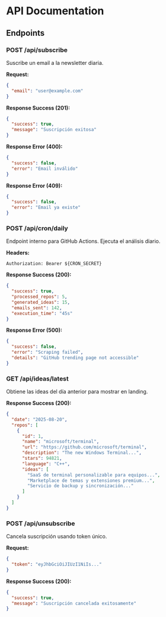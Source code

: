# API Documentation

## Endpoints

### POST /api/subscribe
Suscribe un email a la newsletter diaria.

**Request:**
```json
{
  "email": "user@example.com"
}
```

**Response Success (201):**
```json
{
  "success": true,
  "message": "Suscripción exitosa"
}
```

**Response Error (400):**
```json
{
  "success": false,
  "error": "Email inválido"
}
```

**Response Error (409):**
```json
{
  "success": false,
  "error": "Email ya existe"
}
```

### POST /api/cron/daily
Endpoint interno para GitHub Actions. Ejecuta el análisis diario.

**Headers:**
```
Authorization: Bearer ${CRON_SECRET}
```

**Response Success (200):**
```json
{
  "success": true,
  "processed_repos": 5,
  "generated_ideas": 15,
  "emails_sent": 142,
  "execution_time": "45s"
}
```

**Response Error (500):**
```json
{
  "success": false,
  "error": "Scraping failed",
  "details": "GitHub trending page not accessible"
}
```

### GET /api/ideas/latest
Obtiene las ideas del día anterior para mostrar en landing.

**Response Success (200):**
```json
{
  "date": "2025-08-20",
  "repos": [
    {
      "id": 1,
      "name": "microsoft/terminal",
      "url": "https://github.com/microsoft/terminal",
      "description": "The new Windows Terminal...",
      "stars": 94821,
      "language": "C++",
      "ideas": [
        "SaaS de terminal personalizable para equipos...",
        "Marketplace de temas y extensiones premium...",
        "Servicio de backup y sincronización..."
      ]
    }
  ]
}
```

### POST /api/unsubscribe
Cancela suscripción usando token único.

**Request:**
```json
{
  "token": "eyJhbGciOiJIUzI1NiIs..."
}
```

**Response Success (200):**
```json
{
  "success": true,
  "message": "Suscripción cancelada exitosamente"
}
```